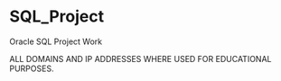 # SQL_Project
Oracle SQL Project Work

ALL DOMAINS AND IP ADDRESSES WHERE USED FOR EDUCATIONAL PURPOSES. 
